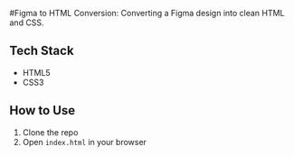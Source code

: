 #Figma to HTML Conversion: 
Converting a Figma design into clean HTML and CSS.

## Tech Stack
- HTML5
- CSS3

## How to Use
1. Clone the repo
2. Open `index.html` in your browser